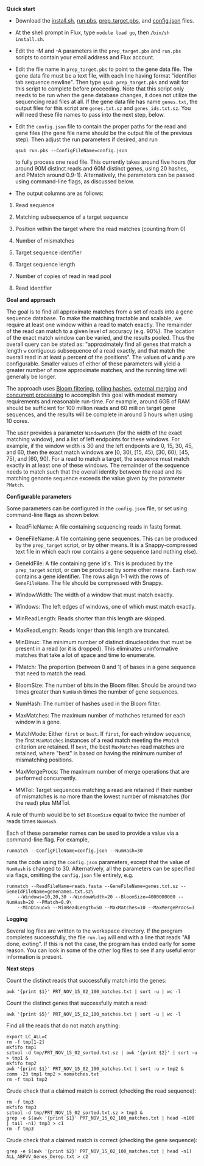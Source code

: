 __Quick start__


* Download the
[install.sh](https://raw.githubusercontent.com/kshedden/seqmatch/master/install.sh),
[run.pbs](https://raw.githubusercontent.com/kshedden/seqmatch/master/run.pbs),
[prep_target.pbs](https://raw.githubusercontent.com/kshedden/seqmatch/master/prep_target.pbs),
and
[config.json](https://raw.githubusercontent.com/kshedden/seqmatch/master/config.json)
files.

* At the shell prompt in Flux, type `module load go`, then `/bin/sh
install.sh`.

* Edit the -M and -A parameters in the `prep_target.pbs` and `run.pbs`
  scripts to contain your email address and Flux account.

* Edit the file name in `prep_target.pbs` to point to the gene data
  file.  The gene data file must be a text file, with each line having
  format "identifier tab sequence newline".  Then type `qsub
  prep_target.pbs` and wait for this script to complete before
  proceeding.  Note that this script only needs to be run when the
  gene database changes, it does not utilize the sequencing read files
  at all.  If the gene data file has name `genes.txt`, the output
  files for this script are `genes.txt.sz` and `genes_ids.txt.sz`.
  You will need these file names to pass into the next step, below.

* Edit the `config.json` file to contain the proper paths for the read
  and gene files (the gene file name should be the output file of the
  previous step).  Then adjust the run parameters if desired, and run

  `qsub run.pbs --ConfigFileName=config.json`

  to fully process one read file.  This currently takes around five
  hours (for around 90M distinct reads and 60M distinct genes, using
  20 hashes, and PMatch around 0.9-1).  Alternatively, the parameters
  can be passed using command-line flags, as discussed below.

* The output columns are as follows:

1. Read sequence

2. Matching subsequence of a target sequence

3. Position within the target where the read matches (counting from 0)

4. Number of mismatches

5. Target sequence identifier

6. Target sequence length

7. Number of copies of read in read pool

8. Read identifier

__Goal and approach__

The goal is to find all approximate matches from a set of reads into a
gene sequence database.  To make the matching tractable and scalable,
we require at least one window within a read to match exactly.  The
remainder of the read can match to a given level of accuracy
(e.g. 90%).  The location of the exact match window can be varied, and
the results pooled.  Thus the overall query can be stated as:
"approximately find all genes that match a length `w` contiguous
subsequence of a read exactly, and that match the overall read in at
least `p` percent of the positions".  The values of `w` and `p` are
configurable.  Smaller values of either of these parameters will yield
a greater number of more approximate matches, and the running time
will generally be longer.

The approach uses [Bloom
filtering](https://en.wikipedia.org/wiki/Bloom_filter), [rolling
hashes](https://en.wikipedia.org/wiki/Rolling_hash), [external
merging](https://en.wikipedia.org/wiki/External_sorting) and
[concurrent
processing](https://en.wikipedia.org/wiki/Concurrent_computing) to
accomplish this goal with modest memory requirements and reasonable
run-time.  For example, around 6GB of RAM should be sufficient for 100
million reads and 60 million target gene sequences, and the results
will be complete in around 5 hours when using 10 cores.

The user provides a parameter `WindowWidth` (for the width of the
exact matching window), and a list of left endpoints for these
windows.  For example, if the window width is 30 and the left
endpoints are 0, 15, 30, 45, and 60, then the exact match windows are
[0, 30), [15, 45), [30, 60), [45, 75), and [60, 90).  For a read to
match a target, the sequence must match exactly in at least one of
these windows.  The remainder of the sequence needs to match such that
the overall identity between the read and its matching genome sequence
exceeds the value given by the parameter `PMatch`.

__Configurable parameters__

Some parameters can be configured in the `config.json` file, or set
using command-line flags as shown below.

* ReadFileName: A file containing sequencing reads in fastq format.

* GeneFileName: A file containing gene sequences.  This can be
  produced by the `prep_target` script, or by other means.  It is a
  Snappy-compressed text file in which each row contains a gene
  sequence (and nothing else).

* GeneIdFile: A file containing gene id's.  This is produced by the
  `prep_target` script, or can be produced by some other means.  Each
  row contains a gene identifier.  The rows align 1-1 with the rows of
  `GeneFileName`.  The file should be compressed with Snappy.

* WindowWidth: The width of a window that must match exactly.

* Windows: The left edges of windows, one of which must match exactly.

* MinReadLength: Reads shorter than this length are skipped.

* MaxReadLength: Reads longer than this length are truncated.

* MinDinuc: The minimum number of distinct dinucleotides that must be
present in a read (or it is dropped).  This eliminates uninformative
matches that take a lot of space and time to enumerate.

* PMatch: The proportion (between 0 and 1) of bases in a gene sequence
that need to match the read.

* BloomSize: The number of bits in the Bloom filter.  Should be around
  two times greater than `NumHash` times the number of gene sequences.

* NumHash: The number of hashes used in the Bloom filter.

* MaxMatches: The maximum number of mathches returned for each window
in a gene.

* MatchMode: Either `first` or `best`.  If `first`, for each window
sequence, the first `MaxMatches` instances of a read match meeting the
`PMatch` criterion are retained.  If `best`, the best `MaxMatches`
read matches are retained, where "best" is based on having the minimum
number of mismatching positions.

* MaxMergeProcs: The maximum number of merge operations that are
  performed concurrently.

* MMTol: Target sequences matching a read are retained if their number
of mismatches is no more than the lowest number of mismatches (for the
read) plus MMTol.

A rule of thumb would be to set `BloomSize` equal to twice the number
of reads times `NumHash`.

Each of these parameter names can be used to provide a value via a
command-line flag.  For example,

```
runmatch --ConfigFileName=config.json --NumHash=30
```

runs the code using the `config.json` parameters, except that the
value of `NumHash` is changed to 30.  Alternatively, all the
parameters can be specified via flags, omitting the `config.json` file
entirely, e.g.

```
runmatch --ReadFileName=reads.fasta --GeneFileName=genes.txt.sz --GeneIdFileName=genenames.txt.sz\
    --Windows=10,20,30 --WindowWidth=20 --BloomSize=4000000000 --NumHash=20 --PMatch=0.9\
    --MinDinuc=5 --MinReadLength=50 --MaxMatches=10 --MaxMergeProcs=3
```

__Logging__

Several log files are written to the workspace directory.  If the
program completes successfully, the file `run.log` will end with a
line that reads "All done, exiting".  If this is not the case, the
program has ended early for some reason.  You can look in some of the
other log files to see if any useful error information is present.

__Next steps__

Count the distinct reads that successfully match into the genes:

```
awk '{print $1}' PRT_NOV_15_02_100_matches.txt | sort -u | wc -l
```

Count the distinct genes that successfully match a read:

```
awk '{print $5}' PRT_NOV_15_02_100_matches.txt | sort -u | wc -l
```

Find all the reads that do not match anything:

```
export LC_ALL=C
rm -f tmp[1-2]
mkfifo tmp1
sztool -d tmp/PRT_NOV_15_02_sorted.txt.sz | awk '{print $2}' | sort -u > tmp1 &
mkfifo tmp2
awk '{print $1}' PRT_NOV_15_02_100_matches.txt | sort -u > tmp2 &
comm -23 tmp1 tmp2 > nomatches.txt
rm -f tmp1 tmp2
```

Crude check that a claimed match is correct (checking the read sequence):

```
rm -f tmp3
mkfifo tmp3
sztool -d tmp/PRT_NOV_15_02_sorted.txt.sz > tmp3 &
grep -e $(awk '{print $1}' PRT_NOV_15_02_100_matches.txt | head -n100 | tail -n1) tmp3 > c1
rm -f tmp3
```

Crude check that a claimed match is correct (checking the gene sequence):

```
grep -e $(awk '{print $2}' PRT_NOV_15_02_100_matches.txt | head -n1) ALL_ABFVV_Genes_Derep.txt > c2
```